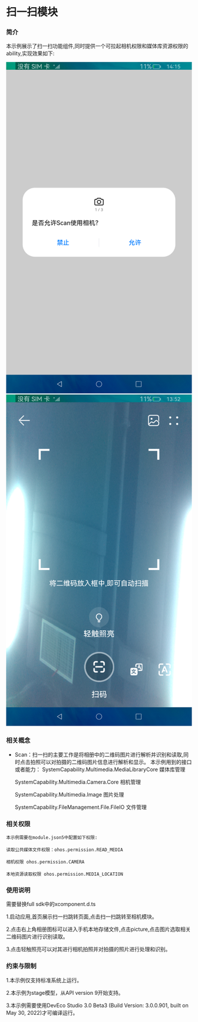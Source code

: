 # 扫一扫模块

### 简介

本示例展示了扫一扫功能组件,同时提供一个可拉起相机权限和媒体库资源权限的ability,实现效果如下:

![home](screenshots/devices/scan1.png) ![play1](screenshots/devices/scan2.png)

### 相关概念

- Scan：扫一扫的主要工作是将相册中的二维码图片进行解析并识别和读取,同时点击拍照可以对拍摄的二维码图片信息进行解析和显示。
  本示例用到的接口或者能力：
  SystemCapability.Multimedia.MediaLibraryCore  媒体库管理
  
  SystemCapability.Multimedia.Camera.Core       相机管理
  
  SystemCapability.Multimedia.Image           图片处理
  
  SystemCapability.FileManagement.File.FileIO   文件管理
  

### 相关权限

```
本示例需要在module.json5中配置如下权限:

读取公共媒体文件权限：ohos.permission.READ_MEDIA

相机权限 ohos.permission.CAMERA

本地资源读取权限 ohos.permission.MEDIA_LOCATION
```

### 使用说明

需要替换full sdk中的xcomponent.d.ts

1.启动应用,首页展示扫一扫跳转页面,点击扫一扫跳转至相机模块。

2.点击右上角相册图标可以进入手机本地存储文件,点击picture,点击图片选取相关二维码图片进行识别读取。

3.点击轻触照亮可以对其进行相机拍照并对拍摄的照片进行处理和识别。



### 约束与限制

1.本示例仅支持标准系统上运行。

2.本示例为stage模型，从API version 9开始支持。

3.本示例需要使用DevEco Studio 3.0 Beta3 (Build Version: 3.0.0.901, built on May 30, 2022)才可编译运行。